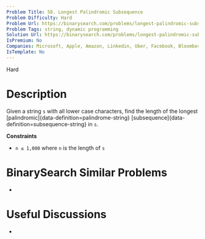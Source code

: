 ```yaml
---
Problem Title: 58. Longest Palindromic Subsequence
Problem Difficulty: Hard
Problem Url: https://binarysearch.com/problems/longest-palindromic-subsequence/
Problem Tags: string, dynamic programming
Solution Url: https://binarysearch.com/problems/longest-palindromic-subsequence/solutions/
IsPremium: No
Companies: Microsoft, Apple, Amazon, Linkedin, Uber, Facebook, Bloomberg
IsTemplate: No
---
```


<span style="color: ;">Hard</span>

# Description

Given a string `s` with all lower case characters, find the length of the longest [palindromic]{data-definition=palindrome-string} [subsequence]{data-definition=subsequence-string} in `s`.

**Constraints**
- `n ≤ 1,000` where `n` is the length of `s`

# BinarySearch Similar Problems

- []()

# Useful Discussions

- []()
